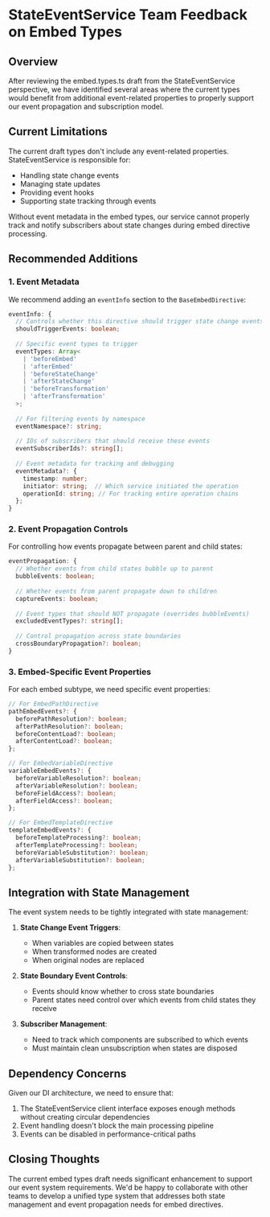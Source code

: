 # StateEventService Team Feedback on Embed Types

## Overview

After reviewing the embed.types.ts draft from the StateEventService perspective, we have identified several areas where the current types would benefit from additional event-related properties to properly support our event propagation and subscription model.

## Current Limitations

The current draft types don't include any event-related properties. StateEventService is responsible for:
- Handling state change events
- Managing state updates
- Providing event hooks
- Supporting state tracking through events

Without event metadata in the embed types, our service cannot properly track and notify subscribers about state changes during embed directive processing.

## Recommended Additions

### 1. Event Metadata

We recommend adding an `eventInfo` section to the `BaseEmbedDirective`:

```typescript
eventInfo: {
  // Controls whether this directive should trigger state change events
  shouldTriggerEvents: boolean;
  
  // Specific event types to trigger
  eventTypes: Array<
    | 'beforeEmbed' 
    | 'afterEmbed'
    | 'beforeStateChange'
    | 'afterStateChange'
    | 'beforeTransformation'
    | 'afterTransformation'
  >;
  
  // For filtering events by namespace
  eventNamespace?: string;
  
  // IDs of subscribers that should receive these events
  eventSubscriberIds?: string[];
  
  // Event metadata for tracking and debugging
  eventMetadata?: {
    timestamp: number;
    initiator: string;  // Which service initiated the operation
    operationId: string; // For tracking entire operation chains
  };
}
```

### 2. Event Propagation Controls

For controlling how events propagate between parent and child states:

```typescript
eventPropagation: {
  // Whether events from child states bubble up to parent
  bubbleEvents: boolean;
  
  // Whether events from parent propagate down to children
  captureEvents: boolean;
  
  // Event types that should NOT propagate (overrides bubbleEvents)
  excludedEventTypes?: string[];
  
  // Control propagation across state boundaries
  crossBoundaryPropagation?: boolean;
}
```

### 3. Embed-Specific Event Properties

For each embed subtype, we need specific event properties:

```typescript
// For EmbedPathDirective
pathEmbedEvents?: {
  beforePathResolution?: boolean;
  afterPathResolution?: boolean;
  beforeContentLoad?: boolean;
  afterContentLoad?: boolean;
};

// For EmbedVariableDirective
variableEmbedEvents?: {
  beforeVariableResolution?: boolean;
  afterVariableResolution?: boolean;
  beforeFieldAccess?: boolean;
  afterFieldAccess?: boolean;
};

// For EmbedTemplateDirective
templateEmbedEvents?: {
  beforeTemplateProcessing?: boolean;
  afterTemplateProcessing?: boolean;
  beforeVariableSubstitution?: boolean;
  afterVariableSubstitution?: boolean;
};
```

## Integration with State Management

The event system needs to be tightly integrated with state management:

1. **State Change Event Triggers**: 
   - When variables are copied between states
   - When transformed nodes are created
   - When original nodes are replaced

2. **State Boundary Event Controls**:
   - Events should know whether to cross state boundaries
   - Parent states need control over which events from child states they receive

3. **Subscriber Management**:
   - Need to track which components are subscribed to which events
   - Must maintain clean unsubscription when states are disposed

## Dependency Concerns

Given our DI architecture, we need to ensure that:

1. The StateEventService client interface exposes enough methods without creating circular dependencies
2. Event handling doesn't block the main processing pipeline
3. Events can be disabled in performance-critical paths

## Closing Thoughts

The current embed types draft needs significant enhancement to support our event system requirements. We'd be happy to collaborate with other teams to develop a unified type system that addresses both state management and event propagation needs for embed directives. 